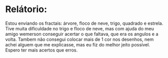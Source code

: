 # Relátorio:

Estou enviando os fractais: árvore, floco de neve, trigo, quadrado e estrela. Tive muita dificuldade no trigo e
floco de neve, mas com ajuda do meu amigo wemerson conseguir acertar o que faltava, que era os angulos e a volta.
Tambem não consegui colocar mais de 1 cor nos desenhos, nem achei alguem que me explicasse, mas eu fiz do melhor
jeito possível. Espero ter mais acertos que erros.
